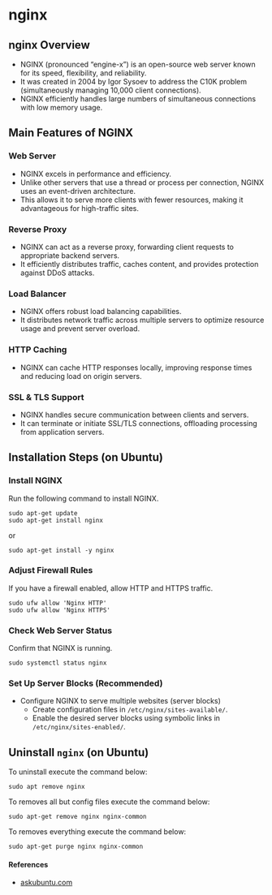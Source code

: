 # nginx

## nginx Overview
- NGINX (pronounced “engine-x”) is an open-source web server known for its speed, flexibility, and reliability.
- It was created in 2004 by Igor Sysoev to address the C10K problem (simultaneously managing 10,000 client connections).
- NGINX efficiently handles large numbers of simultaneous connections with low memory usage.

## Main Features of NGINX

### Web Server
- NGINX excels in performance and efficiency.
- Unlike other servers that use a thread or process per connection, NGINX uses an event-driven architecture.
- This allows it to serve more clients with fewer resources, making it advantageous for high-traffic sites.

### Reverse Proxy
- NGINX can act as a reverse proxy, forwarding client requests to appropriate backend servers.
- It efficiently distributes traffic, caches content, and provides protection against DDoS attacks.

### Load Balancer
- NGINX offers robust load balancing capabilities.
- It distributes network traffic across multiple servers to optimize resource usage and prevent server overload.

### HTTP Caching
- NGINX can cache HTTP responses locally, improving response times and reducing load on origin servers.

### SSL & TLS Support
- NGINX handles secure communication between clients and servers.
- It can terminate or initiate SSL/TLS connections, offloading processing from application servers.

## Installation Steps (on Ubuntu)

### Install NGINX
Run the following command to install NGINX.
```
sudo apt-get update
sudo apt-get install nginx
```

or
```
sudo apt-get install -y nginx
```

### Adjust Firewall Rules
If you have a firewall enabled, allow HTTP and HTTPS traffic.
```
sudo ufw allow 'Nginx HTTP'
sudo ufw allow 'Nginx HTTPS'
```

### Check Web Server Status
Confirm that NGINX is running.
```
sudo systemctl status nginx
```

### Set Up Server Blocks (Recommended)
- Configure NGINX to serve multiple websites (server blocks)
    - Create configuration files in `/etc/nginx/sites-available/`.
    - Enable the desired server blocks using symbolic links in `/etc/nginx/sites-enabled/`.

## Uninstall `nginx` (on Ubuntu)
To uninstall execute the command below:
```
sudo apt remove nginx
```

To removes all but config files execute the command below:
```
sudo apt-get remove nginx nginx-common
```
To removes everything execute the command below:
```
sudo apt-get purge nginx nginx-common
```

#### References
- [askubuntu.com](https://askubuntu.com/questions/235347/what-is-the-best-way-to-uninstall-nginx)